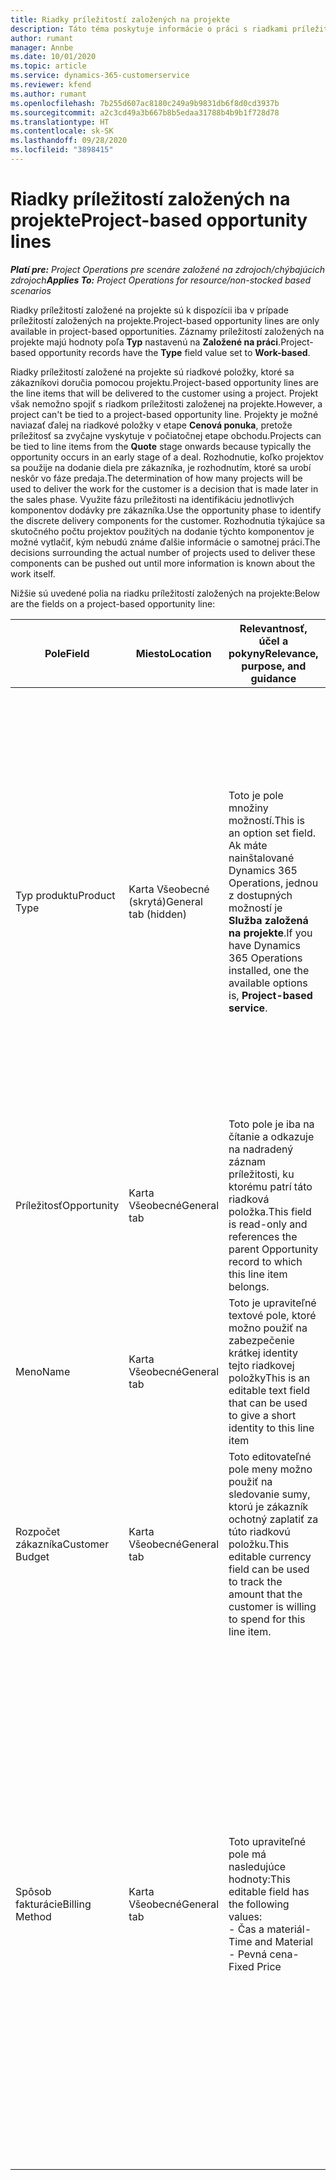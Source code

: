 ```yaml
---
title: Riadky príležitostí založených na projekte
description: Táto téma poskytuje informácie o práci s riadkami príležitostí založených na projekte.
author: rumant
manager: Annbe
ms.date: 10/01/2020
ms.topic: article
ms.service: dynamics-365-customerservice
ms.reviewer: kfend
ms.author: rumant
ms.openlocfilehash: 7b255d607ac8180c249a9b9831db6f8d0cd3937b
ms.sourcegitcommit: a2c3cd49a3b667b8b5edaa31788b4b9b1f728d78
ms.translationtype: HT
ms.contentlocale: sk-SK
ms.lasthandoff: 09/28/2020
ms.locfileid: "3898415"
---
```

# <a name="project-based-opportunity-lines"></a><span data-ttu-id="a8ae4-103">Riadky príležitostí založených na projekte</span><span class="sxs-lookup"><span data-stu-id="a8ae4-103">Project-based opportunity lines</span></span>

<span data-ttu-id="a8ae4-104">_**Platí pre:** Project Operations pre scenáre založené na zdrojoch/chýbajúcich zdrojoch_</span><span class="sxs-lookup"><span data-stu-id="a8ae4-104">_**Applies To:** Project Operations for resource/non-stocked based scenarios_</span></span>


<span data-ttu-id="a8ae4-105">Riadky príležitostí založené na projekte sú k dispozícii iba v prípade príležitostí založených na projekte.</span><span class="sxs-lookup"><span data-stu-id="a8ae4-105">Project-based opportunity lines are only available in project-based opportunities.</span></span> <span data-ttu-id="a8ae4-106">Záznamy príležitostí založených na projekte majú hodnoty poľa **Typ** nastavenú na **Založené na práci**.</span><span class="sxs-lookup"><span data-stu-id="a8ae4-106">Project-based opportunity records have the **Type** field value set to **Work-based**.</span></span>

<span data-ttu-id="a8ae4-107">Riadky príležitostí založené na projekte sú riadkové položky, ktoré sa zákazníkovi doručia pomocou projektu.</span><span class="sxs-lookup"><span data-stu-id="a8ae4-107">Project-based opportunity lines are the line items that will be delivered to the customer using a project.</span></span> <span data-ttu-id="a8ae4-108">Projekt však nemožno spojiť s riadkom príležitosti založenej na projekte.</span><span class="sxs-lookup"><span data-stu-id="a8ae4-108">However, a project can't be tied to a project-based opportunity line.</span></span> <span data-ttu-id="a8ae4-109">Projekty je možné naviazať ďalej na riadkové položky v etape **Cenová ponuka**, pretože príležitosť sa zvyčajne vyskytuje v počiatočnej etape obchodu.</span><span class="sxs-lookup"><span data-stu-id="a8ae4-109">Projects can be tied to line items from the **Quote** stage onwards because typically the opportunity occurs in an early stage of a deal.</span></span> <span data-ttu-id="a8ae4-110">Rozhodnutie, koľko projektov sa použije na dodanie diela pre zákazníka, je rozhodnutím, ktoré sa urobí neskôr vo fáze predaja.</span><span class="sxs-lookup"><span data-stu-id="a8ae4-110">The determination of how many projects will be used to deliver the work for the customer is a decision that is made later in the sales phase.</span></span> <span data-ttu-id="a8ae4-111">Využite fázu príležitosti na identifikáciu jednotlivých komponentov dodávky pre zákazníka.</span><span class="sxs-lookup"><span data-stu-id="a8ae4-111">Use the opportunity phase to identify the discrete delivery components for the customer.</span></span> <span data-ttu-id="a8ae4-112">Rozhodnutia týkajúce sa skutočného počtu projektov použitých na dodanie týchto komponentov je možné vytlačiť, kým nebudú známe ďalšie informácie o samotnej práci.</span><span class="sxs-lookup"><span data-stu-id="a8ae4-112">The decisions surrounding the actual number of projects used to deliver these components can be pushed out until more information is known about the work itself.</span></span>

<span data-ttu-id="a8ae4-113">Nižšie sú uvedené polia na riadku príležitostí založených na projekte:</span><span class="sxs-lookup"><span data-stu-id="a8ae4-113">Below are the fields on a project-based opportunity line:</span></span>

| <span data-ttu-id="a8ae4-114">**Pole**</span><span class="sxs-lookup"><span data-stu-id="a8ae4-114">**Field**</span></span> | <span data-ttu-id="a8ae4-115">**Miesto**</span><span class="sxs-lookup"><span data-stu-id="a8ae4-115">**Location**</span></span> | <span data-ttu-id="a8ae4-116">**Relevantnosť, účel a pokyny**</span><span class="sxs-lookup"><span data-stu-id="a8ae4-116">**Relevance, purpose, and guidance**</span></span> | <span data-ttu-id="a8ae4-117">**Nadväzujúci vplyv**</span><span class="sxs-lookup"><span data-stu-id="a8ae4-117">**Downstream impact**</span></span> |
| --- | --- | --- | --- |
| <span data-ttu-id="a8ae4-118">Typ produktu</span><span class="sxs-lookup"><span data-stu-id="a8ae4-118">Product Type</span></span> | <span data-ttu-id="a8ae4-119">Karta Všeobecné (skrytá)</span><span class="sxs-lookup"><span data-stu-id="a8ae4-119">General tab (hidden)</span></span> | <span data-ttu-id="a8ae4-120">Toto je pole množiny možností.</span><span class="sxs-lookup"><span data-stu-id="a8ae4-120">This is an option set field.</span></span> <span data-ttu-id="a8ae4-121">Ak máte nainštalované Dynamics 365 Operations, jednou z dostupných možností je **Služba založená na projekte**.</span><span class="sxs-lookup"><span data-stu-id="a8ae4-121">If you have Dynamics 365 Operations installed, one the available options is, **Project-based service**.</span></span>  | <span data-ttu-id="a8ae4-122">Hodnota tohto poľa sa nastaví na **Služba založená na projekte**, keď vytvoríte riadok príležitosti založenej na projekte z mriežky riadkov na základe projektu v príležitosti.</span><span class="sxs-lookup"><span data-stu-id="a8ae4-122">The value of this field is set to **Project-based service** when you create the project-based opportunity line from the project-based lines grid on the Opportunity.</span></span> <br> <span data-ttu-id="a8ae4-123">Ak túto hodnotu zmeníte alebo prepíšete, vo vašich riadkových položkách založených na projekte nebude povolená funkčnosť projektu.</span><span class="sxs-lookup"><span data-stu-id="a8ae4-123">If you change or override this value, the project functionality won't be enabled on your project-based line items.</span></span> |
| <span data-ttu-id="a8ae4-124">Príležitosť</span><span class="sxs-lookup"><span data-stu-id="a8ae4-124">Opportunity</span></span> | <span data-ttu-id="a8ae4-125">Karta Všeobecné</span><span class="sxs-lookup"><span data-stu-id="a8ae4-125">General tab</span></span> | <span data-ttu-id="a8ae4-126">Toto pole je iba na čítanie a odkazuje na nadradený záznam príležitosti, ku ktorému patrí táto riadková položka.</span><span class="sxs-lookup"><span data-stu-id="a8ae4-126">This field is read-only and references the parent Opportunity record to which this line item belongs.</span></span> | <span data-ttu-id="a8ae4-127">Toto pole nemá žiadny následný dopad.</span><span class="sxs-lookup"><span data-stu-id="a8ae4-127">There is no downstream impact of this field.</span></span> |
| <span data-ttu-id="a8ae4-128">Meno</span><span class="sxs-lookup"><span data-stu-id="a8ae4-128">Name</span></span> | <span data-ttu-id="a8ae4-129">Karta Všeobecné</span><span class="sxs-lookup"><span data-stu-id="a8ae4-129">General tab</span></span> | <span data-ttu-id="a8ae4-130">Toto je upraviteľné textové pole, ktoré možno použiť na zabezpečenie krátkej identity tejto riadkovej položky</span><span class="sxs-lookup"><span data-stu-id="a8ae4-130">This is an editable text field that can be used to give a short identity to this line item</span></span> | <span data-ttu-id="a8ae4-131">Táto hodnota sa prenesie do riadka cenovej ponuky, keď vytvoríte cenovú ponuku z tejto príležitosti</span><span class="sxs-lookup"><span data-stu-id="a8ae4-131">This value is carried over to the quote line when you create a quote from this opportunity</span></span> |
| <span data-ttu-id="a8ae4-132">Rozpočet zákazníka</span><span class="sxs-lookup"><span data-stu-id="a8ae4-132">Customer Budget</span></span> | <span data-ttu-id="a8ae4-133">Karta Všeobecné</span><span class="sxs-lookup"><span data-stu-id="a8ae4-133">General tab</span></span> | <span data-ttu-id="a8ae4-134">Toto editovateľné pole meny možno použiť na sledovanie sumy, ktorú je zákazník ochotný zaplatiť za túto riadkovú položku.</span><span class="sxs-lookup"><span data-stu-id="a8ae4-134">This editable currency field can be used to track the amount that the customer is willing to spend for this line item.</span></span> | <span data-ttu-id="a8ae4-135">Táto hodnota sa prenesie do príslušného poľa pre riadok cenovej ponuky, keď vytvoríte cenovú ponuku z tejto príležitosti</span><span class="sxs-lookup"><span data-stu-id="a8ae4-135">This value is carried over to the corresponding field on the quote line when you create a quote from this opportunity</span></span> |
| <span data-ttu-id="a8ae4-136">Spôsob fakturácie</span><span class="sxs-lookup"><span data-stu-id="a8ae4-136">Billing Method</span></span> | <span data-ttu-id="a8ae4-137">Karta Všeobecné</span><span class="sxs-lookup"><span data-stu-id="a8ae4-137">General tab</span></span> | <span data-ttu-id="a8ae4-138">Toto upraviteľné pole má nasledujúce hodnoty:</span><span class="sxs-lookup"><span data-stu-id="a8ae4-138">This editable field has the following values:</span></span></br><span data-ttu-id="a8ae4-139">- Čas a materiál</span><span class="sxs-lookup"><span data-stu-id="a8ae4-139">- Time and Material</span></span></br><span data-ttu-id="a8ae4-140">- Pevná cena</span><span class="sxs-lookup"><span data-stu-id="a8ae4-140">- Fixed Price</span></span> | <span data-ttu-id="a8ae4-141">Táto hodnota sa prenesie do príslušného poľa pre riadok cenovej ponuky, keď vytvoríte cenovú ponuku z tejto príležitosti.</span><span class="sxs-lookup"><span data-stu-id="a8ae4-141">This value is carried over to the corresponding field on the quote line when you create a quote from this opportunity.</span></span> <span data-ttu-id="a8ae4-142">Po vytvorení riadka cenovej ponuky je pole uzamknuté a nemožno ho zmeniť.</span><span class="sxs-lookup"><span data-stu-id="a8ae4-142">After the quote line is created, the field is locked and can't be changed.</span></span> <span data-ttu-id="a8ae4-143">Priraďte túto hodnotu poľa čo najpresnejšie.</span><span class="sxs-lookup"><span data-stu-id="a8ae4-143">Assign this field value as accurately as possible.</span></span> <span data-ttu-id="a8ae4-144">Ak potrebujete zmeniť hodnotu tohto poľa v riadku cenovej ponuky, riadok cenovej ponuky vymažte a znova vytvorte.</span><span class="sxs-lookup"><span data-stu-id="a8ae4-144">If you need to change the value of this field on the quote line, delete and re-create the quote line.</span></span> |
